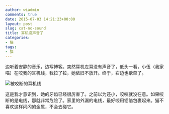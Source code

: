 ```yaml
---
author: wiadmin
comments: true
date: 2015-07-03 14:21:23+00:00
layout: post
slug: cat-no-sound
title: 耳机没声音了
categories:
- 猫
tags:
- 猫
---
```


边听着安静的音乐，边写博客。突然耳机左耳没有声音了，低头一看，小伍（我家喵）在咬我的耳机线，我拉了拉，她依旧不放开。终于，右边也歇菜了。

![被咬断的耳机线](https://res.cloudinary.com/lpmqxk4nr/image/upload/v1473576498/C641B61CEDBEC2D61E0C69E0FEAC07E6-1024x768_p4ozmo.jpg)

这是我才意识到，她的牙齿已经很厉害了。之前以为还小，咬咬就没在意。如果咬断的是电线，那就非常危险了。家里的外漏的电线，最好咬用铝箔包裹起来。猫不喜欢这样闪闪的金属，不会去碰它。
